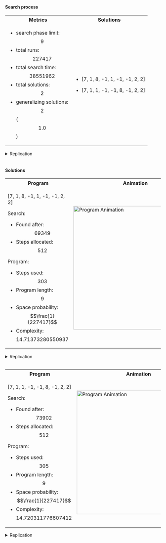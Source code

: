 #### Search process

<table>
<tr>
    <th>Metrics</th>
    <th>Solutions</th>
</tr>
<tr>
<td markdown="1">

- search phase limit: $$9$$
- total runs: $$227417$$
- total search time: $$38551962$$
- total solutions: $$2$$
- generalizing solutions: $$2$$ ($$1.0$$)

</td>
<td markdown="1">


- [7, 1, 8, -1, 1, -1, -1, 2, 2]

- [7, 1, 1, -1, -1, 8, -1, 2, 2]


</td>
</tr>
</table>

<details><summary>Replication</summary>

<table>
<tr>
<td>Run Deterministic Levin Search</td>
<td markdown="1">
  
```      
python levin_search.py POSITION 9 logs/position/
```
        
</td>
</tr>
</table>

</details>

<br />

#### Solutions

<table>
<tr>
<th>Program</th>
<th>Animation</th>
<th>Interpretation</th>
</tr>
<tr>
<td markdown="1">

[7, 1, 8, -1, 1, -1, -1, 2, 2]

Search:
- Found after: $$69349$$
- Steps allocated: $$512$$

Program:
- Steps used: $$303$$
- Program length: $$9$$
- Space probability: $$\frac{1}{227417}$$
- Complexity: $$14.71373280550937$$

</td>
<td markdown="1">

<img alt="Program Animation" src="{{ '/assets/images/levin-search-1/position/animation_7_1_8_-1_1_-1_-1_2_2.gif' | relative_url }}" width="400px" />

</td>
<td markdown="1">

| Address | Contents | Interpretation |
|---------|----------|----------------|
| 0       | 7        | ALLOCATE       |
| 1       | 1        | address        |
| 2       | 8        | INCREMENT      |
| 3       | -1       | address        |
| 4       | 1        | WRITE_WEIGHT   |
| 5       | -1       | address        |
| 6       | -1       | address        |
| 7       | 2        | JUMP           |
| 8       | 2        | address        |


</td>
</tr>
</table>

<details><summary>Replication</summary>

<table>
<tr>
<td>Obtain program log</td>
<td markdown="1">
      
```  
python run_program.py string 7,1,8,-1,1,-1,-1,2,2 program_7_1_8_-1_1_-1_-1_2_2.jsonl
```
        
</td>
</tr>
<tr>
<td>Generate animation</td>
<td markdown="1">
       
```      
python program_convert.py program_7_1_8_-1_1_-1_-1_2_2.jsonl animation animation_7_1_8_-1_1_-1_-1_2_2.gif
```

</td>
</tr>
<tr>
<td>Generate table</td>
<td markdown="1">
     
```   
python program_convert.py program_7_1_8_-1_1_-1_-1_2_2.jsonl table table.md
```

</td>
</tr>
</table>

</details>

<br />
    
<table>
<tr>
<th>Program</th>
<th>Animation</th>
<th>Interpretation</th>
</tr>
<tr>
<td markdown="1">

[7, 1, 1, -1, -1, 8, -1, 2, 2]

Search:
- Found after: $$73902$$
- Steps allocated: $$512$$

Program:
- Steps used: $$305$$
- Program length: $$9$$
- Space probability: $$\frac{1}{227417}$$
- Complexity: $$14.720311776607412$$

</td>
<td markdown="1">

<img alt="Program Animation" src="{{ '/assets/images/levin-search-1/position/animation_7_1_1_-1_-1_8_-1_2_2.gif' | relative_url }}" width="400px" />

</td>
<td markdown="1">


| Address | Contents | Interpretation |
|---------|----------|----------------|
| 0       | 7        | ALLOCATE       |
| 1       | 1        | address        |
| 2       | 1        | WRITE_WEIGHT   |
| 3       | -1       | address        |
| 4       | -1       | address        |
| 5       | 8        | INCREMENT      |
| 6       | -1       | address        |
| 7       | 2        | JUMP           |
| 8       | 2        | address        |


</td>
</tr>
</table>

<details><summary>Replication</summary>

<table>
<tr>
<td>Obtain program log</td>
<td markdown="1">
      
```  
python run_program.py string 7,1,1,-1,-1,8,-1,2,2 program_7_1_1_-1_-1_8_-1_2_2.jsonl
```
        
</td>
</tr>
<tr>
<td>Generate animation</td>
<td markdown="1">
       
```      
python program_convert.py program_7_1_1_-1_-1_8_-1_2_2.jsonl animation animation_7_1_1_-1_-1_8_-1_2_2.gif
```

</td>
</tr>
<tr>
<td>Generate table</td>
<td markdown="1">
     
```   
python program_convert.py program_7_1_1_-1_-1_8_-1_2_2.jsonl table table.md
```

</td>
</tr>
</table>

</details>
   
